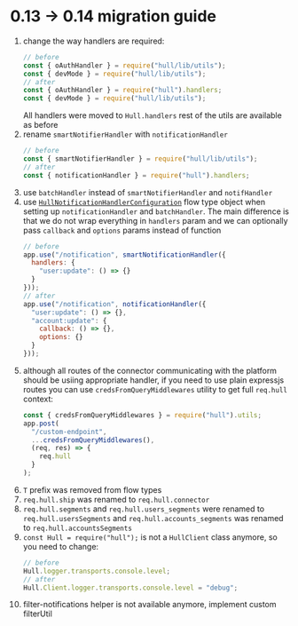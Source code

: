 # 0.13 -> 0.14 migration guide

1. change the way handlers are required:
    ```js
    // before
    const { oAuthHandler } = require("hull/lib/utils");
    const { devMode } = require("hull/lib/utils");
    // after
    const { oAuthHandler } = require("hull").handlers;
    const { devMode } = require("hull/lib/utils");
    ```
    All handlers were moved to `Hull.handlers` rest of the utils are available as before
2. rename `smartNotifierHandler` with `notificationHandler`
    ```js
    // before
    const { smartNotifierHandler } = require("hull/lib/utils");
    // after
    const { notificationHandler } = require("hull").handlers;
    ```
3. use `batchHandler` instead of `smartNotifierHandler` and `notifHandler`
4. use [`HullNotificationHandlerConfiguration`](src/types.js#L154) flow type object when setting up `notificationHandler` and `batchHandler`. The main difference is that we do not wrap everything in `handlers` param and we can optionally pass `callback` and `options` params instead of function
    ```js
    // before
    app.use("/notification", smartNotificationHandler({
      handlers: {
        "user:update": () => {}
      }
    }));
    // after
    app.use("/notification", notificationHandler({
      "user:update": () => {},
      "account:update": {
        callback: () => {},
        options: {}
      }
    }));
    ```
5. although all routes of the connector communicating with the platform should be usiing appropriate handler, if you need to use plain expressjs routes you can use `credsFromQueryMiddlewares` utility to get full `req.hull` context:
    ```js
    const { credsFromQueryMiddlewares } = require("hull").utils;
    app.post(
      "/custom-endpoint",
      ...credsFromQueryMiddlewares(),
      (req, res) => {
        req.hull
      }
    );
    ```
6. `T` prefix was removed from flow types
7. `req.hull.ship` was renamed to `req.hull.connector`
8. `req.hull.segments` and `req.hull.users_segments` were renamed to `req.hull.usersSegments` and `req.hull.accounts_segments` was renamed to `req.hull.accountsSegments`
10. `const Hull = require("hull");` is not a `HullClient` class anymore, so you need to change:
    ```js
    // before
    Hull.logger.transports.console.level;
    // after
    Hull.Client.logger.transports.console.level = "debug";
    ```
11. filter-notifications helper is not available anymore, implement custom filterUtil
